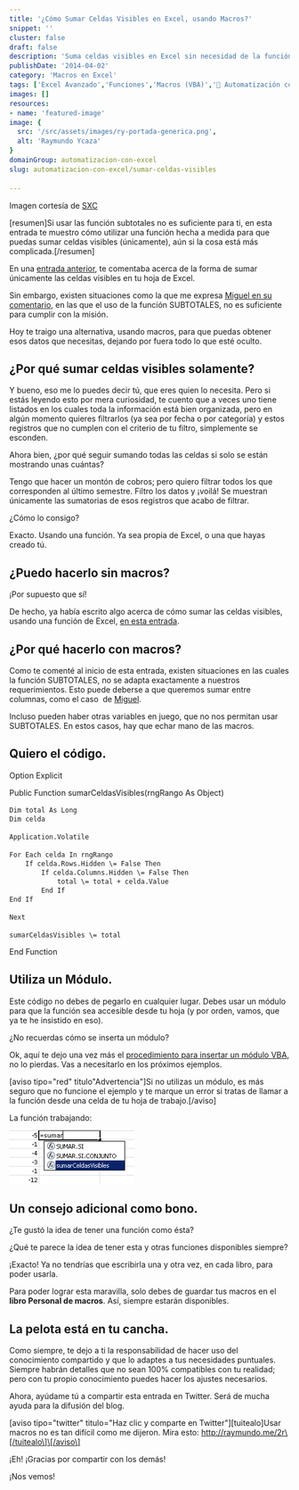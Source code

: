 ```yaml
---
title: '¿Cómo Sumar Celdas Visibles en Excel, usando Macros?'
snippet: ''
cluster: false
draft: false 
description: 'Suma celdas visibles en Excel sin necesidad de la función SUBTOTALES. Aprende cómo lograrlo y simplifica tus cálculos con macros.'
publishDate: '2014-04-02'
category: 'Macros en Excel'
tags: ['Excel Avanzado','Funciones','Macros (VBA)','🤖 Automatización con Excel']
images: []
resources: 
- name: 'featured-image'
image: {
  src: '/src/assets/images/ry-portada-generica.png',
  alt: 'Raymundo Ycaza'
}
domainGroup: automatizacion-con-excel
slug: automatizacion-con-excel/sumar-celdas-visibles

---
```


Imagen cortesía de [SXC](http://www.sxc.hu/photo/1365220 "SXC")

\[resumen\]Si usar las función subtotales no es suficiente para ti, en esta entrada te muestro cómo utilizar una función hecha a medida para que puedas sumar celdas visibles (únicamente), aún si la cosa está más complicada.\[/resumen\]

En una [entrada anterior](http://raymundoycaza.com/sumar-celdas-visibles-en-excel/ "Cómo sumar celdas visibles en Excel"), te comentaba acerca de la forma de sumar únicamente las celdas visibles en tu hoja de Excel.

Sin embargo, existen situaciones como la que me expresa [Miguel en su comentario](http://raymundoycaza.com/sumar-celdas-visibles-en-excel/comment-page-1/#comment-385 "Ver pregunta de Miguel"), en las que el uso de la función SUBTOTALES, no es suficiente para cumplir con la misión.

Hoy te traigo una alternativa, usando macros, para que puedas obtener esos datos que necesitas, dejando por fuera todo lo que esté oculto.

## ¿Por qué sumar celdas visibles solamente?

Y bueno, eso me lo puedes decir tú, que eres quien lo necesita. Pero si estás leyendo esto por mera curiosidad, te cuento que a veces uno tiene listados en los cuales toda la información está bien organizada, pero en algún momento quieres filtrarlos (ya sea por fecha o por categoría) y estos registros que no cumplen con el criterio de tu filtro, simplemente se esconden.

Ahora bien, ¿por qué seguir sumando todas las celdas si solo se están mostrando unas cuántas?

Tengo que hacer un montón de cobros; pero quiero filtrar todos los que corresponden al último semestre. Filtro los datos y ¡voilá! Se muestran únicamente las sumatorias de esos registros que acabo de filtrar.

¿Cómo lo consigo?

Exacto. Usando una función. Ya sea propia de Excel, o una que hayas creado tú.

## ¿Puedo hacerlo sin macros?

¡Por supuesto que sí!

De hecho, ya había escrito algo acerca de cómo sumar las celdas visibles, usando una función de Excel, [en esta entrada](http://raymundoycaza.com/sumar-celdas-visibles-en-excel/ "Cómo sumar celdas visibles").

## ¿Por qué hacerlo con macros?

Como te comenté al inicio de esta entrada, existen situaciones en las cuales la función SUBTOTALES, no se adapta exactamente a nuestros requerimientos. Esto puede deberse a que queremos sumar entre columnas, como el caso  de [Miguel](http://raymundoycaza.com/sumar-celdas-visibles-en-excel/comment-page-1/#comment-385 "Ver pregunta de Miguel").

Incluso pueden haber otras variables en juego, que no nos permitan usar SUBTOTALES. En estos casos, hay que echar mano de las macros.

## Quiero el código.

Option Explicit

Public Function sumarCeldasVisibles(rngRango As Object)

    Dim total As Long
    Dim celda

    Application.Volatile

    For Each celda In rngRango
        If celda.Rows.Hidden \= False Then
            If celda.Columns.Hidden \= False Then
                total \= total + celda.Value
            End If
    End If

    Next

    sumarCeldasVisibles \= total

End Function

## Utiliza un Módulo.

Este código no debes de pegarlo en cualquier lugar. Debes usar un módulo para que la función sea accesible desde tu hoja (y por orden, vamos, que ya te he insistido en eso).

¿No recuerdas cómo se inserta un módulo?

Ok, aquí te dejo una vez más el [procedimiento para insertar un módulo VBA](http://raymundoycaza.com/como-insertar-un-modulo-en-excel/ "Cómo insertar un Módulo VBA"), no lo pierdas. Vas a necesitarlo en los próximos ejemplos.

\[aviso tipo="red" titulo"Advertencia"\]Si no utilizas un módulo, es más seguro que no funcione el ejemplo y te marque un error si tratas de llamar a la función desde una celda de tu hoja de trabajo.\[/aviso\]

La función trabajando:

![Sumar Celdas Visibles](/src/assets/images/2023/20140401-funcion-si-ejemplo-real000279.png)

## Un consejo adicional como bono.

¿Te gustó la idea de tener una función como ésta?

¿Qué te parece la idea de tener esta y otras funciones disponibles siempre?

¡Exacto! Ya no tendrías que escribirla una y otra vez, en cada libro, para poder usarla.

Para poder lograr esta maravilla, solo debes de guardar tus macros en el **libro Personal de macros**. Así, siempre estarán disponibles.

## La pelota está en tu cancha.

Como siempre, te dejo a ti la responsabilidad de hacer uso del conocimiento compartido y que lo adaptes a tus necesidades puntuales. Siempre habrán detalles que no sean 100% compatibles con tu realidad; pero con tu propio conocimiento puedes hacer los ajustes necesarios.

Ahora, ayúdame tú a compartir esta entrada en Twitter. Será de mucha ayuda para la difusión del blog.

\[aviso tipo="twitter" titulo="Haz clic y comparte en Twitter"\]\[tuitealo\]Usar macros no es tan difícil como me dijeron. Mira esto: http://raymundo.me/2r\[/tuitealo\]\[/aviso\]

¡Eh! ¡Gracias por compartir con los demás!

¡Nos vemos!
